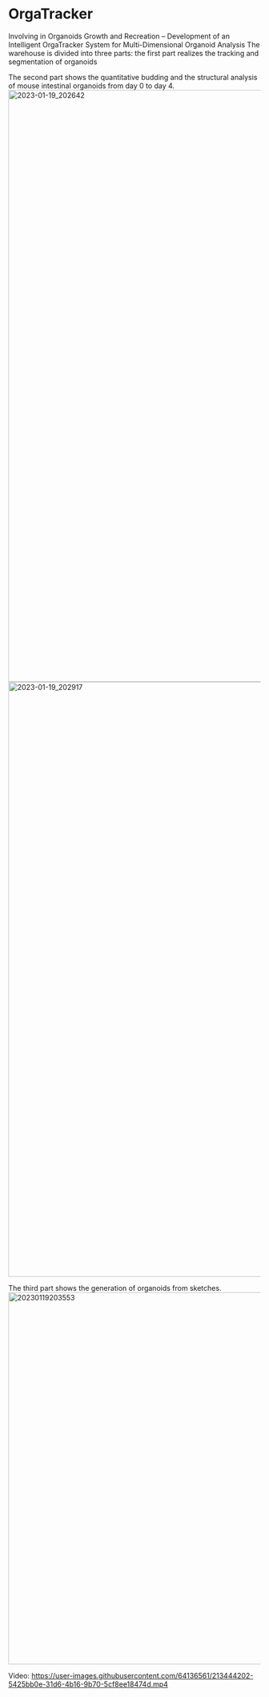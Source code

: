 # OrgaTracker
Involving in Organoids Growth and Recreation – Development of an Intelligent OrgaTracker System for Multi-Dimensional Organoid Analysis 
The warehouse is divided into three parts: 
the first part realizes the tracking and segmentation of organoids



The second part shows the quantitative budding and the structural analysis of mouse intestinal organoids from day 0 to day 4.
<img width="1182" alt="2023-01-19_202642" src="https://user-images.githubusercontent.com/64136561/213442802-953141e1-93ee-42fb-acb2-5d02c98cf0c3.png">
<img width="1188" alt="2023-01-19_202917" src="https://user-images.githubusercontent.com/64136561/213443312-7e5575f1-5255-4b16-a341-487718222a64.png">

The third part shows the generation of organoids from sketches.
      <img width="743" alt="20230119203553" src="https://user-images.githubusercontent.com/64136561/213444517-50330bf4-d584-42d2-b897-6bde95002b03.png">

Video: https://user-images.githubusercontent.com/64136561/213444202-5425bb0e-31d6-4b16-9b70-5cf8ee18474d.mp4







